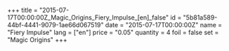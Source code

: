 +++
title = "2015-07-17T00:00:00Z_Magic_Origins_Fiery_Impulse_[en]_false"
id = "5b81a589-44bf-4441-9079-1ae66d067519"
date = "2015-07-17T00:00:00Z"
name = "Fiery Impulse"
lang = ["en"]
price = "0.05"
quantity = 4
foil = false
set = "Magic Origins"
+++
